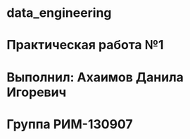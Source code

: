 # data_engineering
# Практическая работа №1
# Выполнил: Ахаимов Данила Игоревич
# Группа РИМ-130907
